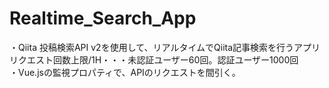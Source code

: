 # Realtime_Search_App

・Qiita 投稿検索API v2を使用して、リアルタイムでQiita記事検索を行うアプリ<br>
  リクエスト回数上限/1H・・・未認証ユーザー60回。認証ユーザー1000回<br>
・Vue.jsの監視プロパティで、APIのリクエストを間引く。